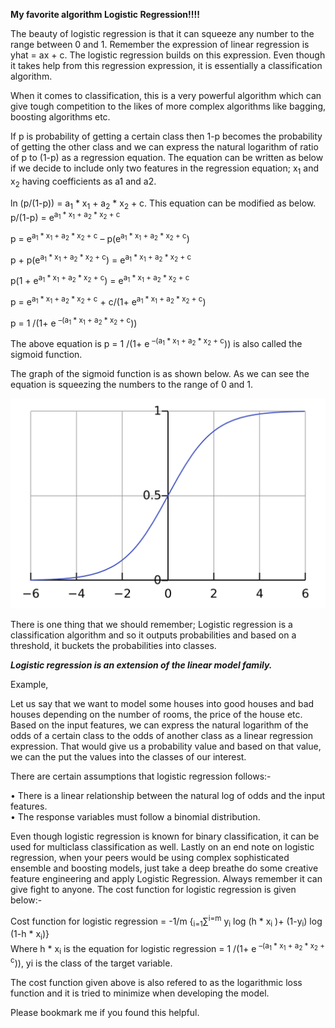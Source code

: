 <b>My favorite algorithm Logistic Regression!!!!</b>  

The beauty of logistic regression is that it can squeeze any number to the range between 0 and 1. Remember the expression of linear regression is yhat = ax + c. The logistic regression builds on this expression. Even though it takes help from this regression expression, it is essentially a classification algorithm.  

When it comes to classification, this is a very powerful algorithm which can give tough competition to the likes of more complex algorithms like bagging, boosting algorithms etc.  

If p is probability of getting a certain class then 1-p becomes the probability of getting the other class and we can express the natural logarithm of ratio of p to (1-p) as a regression equation. The equation can be written as below if we decide to include only two features in the regression equation; x<sub>1</sub> and x<sub>2</sub> having coefficients as a1 and a2.  

ln (p/(1-p)) = a<sub>1</sub> * x<sub>1</sub> + a<sub>2</sub> * x<sub>2</sub> + c. This equation can be modified as below.
p/(1-p) = e<sup>a<sub>1</sub> * x<sub>1</sub> + a<sub>2</sub> * x<sub>2</sub> + c</sup>  

p = e<sup>a<sub>1</sub> * x<sub>1</sub> + a<sub>2</sub> * x<sub>2</sub> + c</sup> – p(e<sup>a<sub>1</sub> * x<sub>1</sub> + a<sub>2</sub> * x<sub>2</sub> + c</sup>)  

p + p(e<sup>a<sub>1</sub> * x<sub>1</sub> + a<sub>2</sub> * x<sub>2</sub> + c</sup>) = e<sup>a<sub>1</sub> * x<sub>1</sub> + a<sub>2</sub> * x<sub>2</sub> + c</sup>  

p(1 + e<sup>a<sub>1</sub> * x<sub>1</sub> + a<sub>2</sub> * x<sub>2</sub> + c</sup>) = e<sup>a<sub>1</sub> * x<sub>1</sub> + a<sub>2</sub> * x<sub>2</sub> + c</sup>  

p = e<sup>a<sub>1</sub> * x<sub>1</sub> + a<sub>2</sub> * x<sub>2</sub> + c</sup> + c/(1+ e<sup>a<sub>1</sub> * x<sub>1</sub> + a<sub>2</sub> * x<sub>2</sub> + c</sup>)  

p = 1 /(1+ e <sup>–(a<sub>1</sub> * x<sub>1</sub> + a<sub>2</sub> * x<sub>2</sub> + c</sup>))  

The above equation is p = 1 /(1+ e <sup>–(a<sub>1</sub> * x<sub>1</sub> + a<sub>2</sub> * x<sub>2</sub> + c</sup>)) is also called the sigmoid function.

The graph of the sigmoid function is as shown below. As we can see the equation is squeezing the numbers to the range of 0 and 1.  

<img src="/assets/lr.png">
 
There is one thing that we should remember; Logistic regression is a classification algorithm and so it outputs probabilities and based on a threshold, it buckets the probabilities into classes.  

<i><b>Logistic regression is an extension of the linear model family.</b></i>  

Example,  

Let us say that we want to model some houses into good houses and bad houses depending on the number of rooms, the price of the house etc. Based on the input features, we can express the natural logarithm of the odds of a certain class to the odds of another class as a linear regression expression. That would give us a probability value and based on that value, we can the put the values into the classes of our interest.  

There are certain assumptions that logistic regression follows:-  

•	There is a linear relationship between the natural log of odds and the input features.  
•	The response variables must follow a binomial distribution.  

Even though logistic regression is known for binary classification, it can be used for multiclass classification as well. 
Lastly on an end note on logistic regression, when your peers would be using complex sophisticated  ensemble and boosting models, just take a deep breathe do some creative feature engineering and apply Logistic Regression. Always remember it can give fight to anyone.
The cost function for logistic regression is given below:-  

Cost function for logistic regression = -1/m {<sub>i=1</sub>∑<sup>i=m</sup> y<sub>i</sub> log (h * x<sub>i</sub> )+ (1-y<sub>i</sub>) log (1-h * x<sub>i</sub>)}  
Where h * x<sub>i</sub> is the equation for logistic regression = 1 /(1+ e <sup>–(a<sub>1</sub> * x<sub>1</sub> + a<sub>2</sub> * x<sub>2</sub> + c</sup>)), yi is the class of the target variable.  

The cost function given above is also refered to as the logarithmic loss function and it is tried to minimize when developing the model.

Please bookmark me if you found this helpful.

